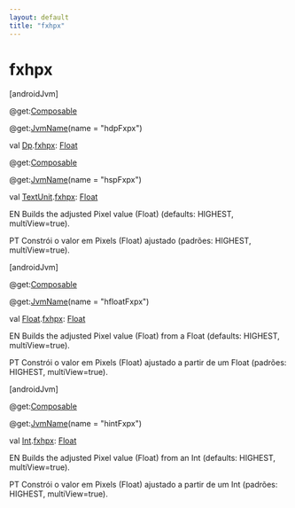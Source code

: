 ```yaml
---
layout: default
title: "fxhpx"
---
```


# fxhpx

[androidJvm]

@get:[Composable](https://developer.android.com/reference/kotlin/androidx/compose/runtime/Composable.html)

@get:[JvmName](https://kotlinlang.org/api/core/kotlin-stdlib/kotlin.jvm/-jvm-name/index.html)(name = "hdpFxpx")

val [Dp](https://developer.android.com/reference/kotlin/androidx/compose/ui/unit/Dp.html).[fxhpx](fxhpx.md): [Float](https://kotlinlang.org/api/core/kotlin-stdlib/kotlin/-float/index.html)

@get:[Composable](https://developer.android.com/reference/kotlin/androidx/compose/runtime/Composable.html)

@get:[JvmName](https://kotlinlang.org/api/core/kotlin-stdlib/kotlin.jvm/-jvm-name/index.html)(name = "hspFxpx")

val [TextUnit](https://developer.android.com/reference/kotlin/androidx/compose/ui/unit/TextUnit.html).[fxhpx](fxhpx.md): [Float](https://kotlinlang.org/api/core/kotlin-stdlib/kotlin/-float/index.html)

EN Builds the adjusted Pixel value (Float) (defaults: HIGHEST, multiView=true).

PT Constrói o valor em Pixels (Float) ajustado (padrões: HIGHEST, multiView=true).

[androidJvm]

@get:[Composable](https://developer.android.com/reference/kotlin/androidx/compose/runtime/Composable.html)

@get:[JvmName](https://kotlinlang.org/api/core/kotlin-stdlib/kotlin.jvm/-jvm-name/index.html)(name = "hfloatFxpx")

val [Float](https://kotlinlang.org/api/core/kotlin-stdlib/kotlin/-float/index.html).[fxhpx](fxhpx.md): [Float](https://kotlinlang.org/api/core/kotlin-stdlib/kotlin/-float/index.html)

EN Builds the adjusted Pixel value (Float) from a Float (defaults: HIGHEST, multiView=true).

PT Constrói o valor em Pixels (Float) ajustado a partir de um Float (padrões: HIGHEST, multiView=true).

[androidJvm]

@get:[Composable](https://developer.android.com/reference/kotlin/androidx/compose/runtime/Composable.html)

@get:[JvmName](https://kotlinlang.org/api/core/kotlin-stdlib/kotlin.jvm/-jvm-name/index.html)(name = "hintFxpx")

val [Int](https://kotlinlang.org/api/core/kotlin-stdlib/kotlin/-int/index.html).[fxhpx](fxhpx.md): [Float](https://kotlinlang.org/api/core/kotlin-stdlib/kotlin/-float/index.html)

EN Builds the adjusted Pixel value (Float) from an Int (defaults: HIGHEST, multiView=true).

PT Constrói o valor em Pixels (Float) ajustado a partir de um Int (padrões: HIGHEST, multiView=true).